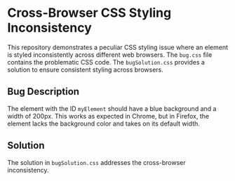 # Cross-Browser CSS Styling Inconsistency

This repository demonstrates a peculiar CSS styling issue where an element is styled inconsistently across different web browsers.  The `bug.css` file contains the problematic CSS code.  The `bugSolution.css` provides a solution to ensure consistent styling across browsers.

## Bug Description
The element with the ID `myElement` should have a blue background and a width of 200px.  This works as expected in Chrome, but in Firefox, the element lacks the background color and takes on its default width.

## Solution
The solution in `bugSolution.css` addresses the cross-browser inconsistency. 